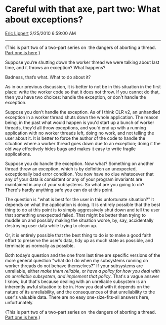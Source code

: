 <div id="page">

# Careful with that axe, part two: What about exceptions?

[Eric Lippert](https://social.msdn.microsoft.com/profile/Eric%20Lippert) 2/25/2010 6:59:00 AM

-----

<div id="content">

<div class="mine">

(This is part two of a two-part series on  the dangers of aborting a thread. [Part one is here](http://blogs.msdn.com/b/ericlippert/archive/2010/02/22/should-i-specify-a-timeout.aspx).)

Suppose you’re shutting down the worker thread we were talking about last time, and it throws an exception? What happens?

Badness, that’s what. What to do about it?

As in our previous discussion, it is better to not be in this situation in the first place: write the worker code so that it does not throw. If you cannot do that, then you have two choices: handle the exception, or don't handle the exception.

Suppose you don't handle the exception. As of I think CLR v2, an unhandled exception in a worker thread shuts down the whole application. The reason being, in the past what would happen is you'd start up a bunch of worker threads, they'd all throw exceptions, and you'd end up with a running application with no worker threads left, doing no work, and not telling the user about it. It is better to force the author of the code to handle the situation where a worker thread goes down due to an exception; doing it the old way effectively hides bugs and makes it easy to write fragile applications.

Suppose you do handle the exception. Now what? Something on another thread threw an exception, which is by definition an unexpected, exceptionally bad error condition. You now have no clue whatsoever that any of your data is consistent or any of your program invariants are maintained in any of your subsystems. So what are you going to do? There's hardly anything safe you can do at this point.

The question is "what is best for the user in this unfortunate situation?" It depends on what the application is doing. It is entirely possible that the best thing to do at this point is to simply aggressively shut down and tell the user that something unexpected failed. That might be better than trying to muddle on and possibly making the situation worse, by, say, accidentally destroying user data while trying to clean up.

Or, it is entirely possible that the best thing to do is to make a good faith effort to preserve the user's data, tidy up as much state as possible, and terminate as normally as possible.

Both today’s question and the one from last time are specific versions of the more general question "what do I do when my subsystems running on worker threads do not behave themselves?" If your subsystems are unreliable, either *make them reliable*, or *have a policy for how you deal with an unreliable subsystem, and implement that policy*. That's a vague answer I know, but that's because dealing with an unreliable subsystem is an inherently awful situation to be in. How you deal with it depends on the nature of its unreliability, and the consequences of that unreliability to the user's valuable data. There are no easy one-size-fits-all answers here, unfortunately.

(This is part two of a two-part series on  the dangers of aborting a thread. [Part one is here](http://blogs.msdn.com/b/ericlippert/archive/2010/02/22/should-i-specify-a-timeout.aspx).)

</div>

</div>

</div>

